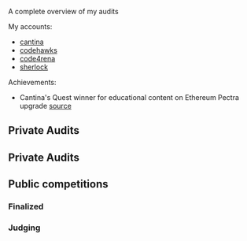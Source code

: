 A complete overview of my audits

My accounts:
- [cantina](https://cantina.xyz/u/qalex)
- [codehawks](https://profiles.cyfrin.io/u/0xalexsr)
- [code4rena](https://code4rena.com/@Alekso)
- [sherlock](https://audits.sherlock.xyz/watson/alekso91)

Achievements:
- Cantina's Quest winner for educational content on Ethereum Pectra upgrade [source](https://x.com/cantinaxyz/status/1892700285405176286)

## Private Audits

## Private Audits

## Public competitions
### Finalized
### Judging

